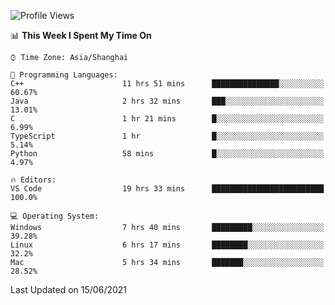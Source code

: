 <!--START_SECTION:waka-->
![Profile Views](http://img.shields.io/badge/Profile%20Views-4-blue)

📊 **This Week I Spent My Time On** 

```text
⌚︎ Time Zone: Asia/Shanghai

💬 Programming Languages: 
C++                      11 hrs 51 mins      ███████████████░░░░░░░░░░   60.67% 
Java                     2 hrs 32 mins       ███░░░░░░░░░░░░░░░░░░░░░░   13.01% 
C                        1 hr 21 mins        █░░░░░░░░░░░░░░░░░░░░░░░░   6.99% 
TypeScript               1 hr                █░░░░░░░░░░░░░░░░░░░░░░░░   5.14% 
Python                   58 mins             █░░░░░░░░░░░░░░░░░░░░░░░░   4.97%

🔥 Editors: 
VS Code                  19 hrs 33 mins      █████████████████████████   100.0%

💻 Operating System: 
Windows                  7 hrs 40 mins       █████████░░░░░░░░░░░░░░░░   39.28% 
Linux                    6 hrs 17 mins       ████████░░░░░░░░░░░░░░░░░   32.2% 
Mac                      5 hrs 34 mins       ███████░░░░░░░░░░░░░░░░░░   28.52%

```


 Last Updated on 15/06/2021
<!--END_SECTION:waka-->
